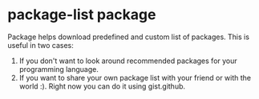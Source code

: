 # package-list package

Package helps download predefined and custom list of packages. This is useful in two cases:
1. If you don't want to look around recommended packages for your programming language.
2. If you want to share your own package list with your friend or with the world :). Right now you can do it using gist.github.
